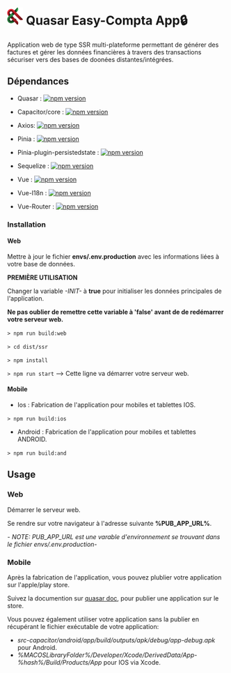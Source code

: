 # <img alt="CryptoLogique Logo" src="/public/icons/logo.svg" height="40"/> Quasar Easy-Compta App🔒

Application web de type SSR multi-plateforme permettant de générer des factures et gérer les données financières à travers des transactions sécuriser vers des bases de doonées distantes/intégrées.

## Dépendances

- Quasar : [![npm version](https://badge.fury.io/js/quasar.svg)](https://badge.fury.io/js/quasar)

- Capacitor/core : [![npm version](https://badge.fury.io/js/@capacitor%2Fcore.svg)](https://badge.fury.io/js/@capacitor%2Fcore)

- Axios: [![npm version](https://badge.fury.io/js/axios.svg)](https://badge.fury.io/js/axios)

- Pinia : [![npm version](https://badge.fury.io/js/pinia.svg)](https://badge.fury.io/js/pinia)

- Pinia-plugin-persistedstate : [![npm version](https://badge.fury.io/js/pinia-plugin-persistedstate.svg)](https://badge.fury.io/js/pinia-plugin-persistedstate)
 
- Sequelize : [![npm version](https://badge.fury.io/js/sequelize.svg)](https://badge.fury.io/js/sequelize)

- Vue : [![npm version](https://badge.fury.io/js/vue.svg)](https://badge.fury.io/js/vue)

- Vue-I18n : [![npm version](https://badge.fury.io/js/vue-i18n.svg)](https://badge.fury.io/js/vue-i18n)

- Vue-Router : [![npm version](https://badge.fury.io/js/vue-router.svg)](https://badge.fury.io/js/vue-router)

### Installation

 #### Web

 Mettre à jour le fichier **envs/.env.production** avec les informations liées à votre base de données.

 **PREMIÈRE UTILISATION**

 Changer la variable *-INIT-* à **true** pour initialiser les données principales de l'application.

 **Ne pas oublier de remettre cette variable à 'false' avant de de redémarrer votre serveur web.**

 `> npm run build:web`

 `> cd dist/ssr`

 `> npm install`

 `> npm run start` --> Cette ligne va démarrer votre serveur web.

 #### Mobile

  - Ios : Fabrication de l'application pour mobiles et tablettes IOS.

  `> npm run build:ios`

  - Android : Fabrication de l'application pour mobiles et tablettes ANDROID.

  `> npm run build:and`

## Usage
 
 ### Web

 Démarrer le serveur web.

 Se rendre sur votre navigateur à l'adresse suivante **%PUB_APP_URL%**.

 *- _NOTE:_ PUB_APP_URL est une varable d'environnement se trouvant dans le fichier envs/.env.production-*

 ### Mobile

 Après la fabrication de l'application, vous pouvez plublier votre application sur l'apple/play store.

 Suivez la documention sur [quasar doc](https://quasar.dev/quasar-cli-vite/developing-capacitor-apps/publishing-to-store), pour publier une application sur le store. 

 Vous pouvez également utiliser votre application sans la publier en récupérant le fichier exécutable de votre application:

 - *src-capacitor/android/app/build/outputs/apk/debug/app-debug.apk* pour Android.
 - *%MACOSLibraryFolder%/Developer/Xcode/DerivedData/App-%hash%/Build/Products/App* pour IOS via Xcode.